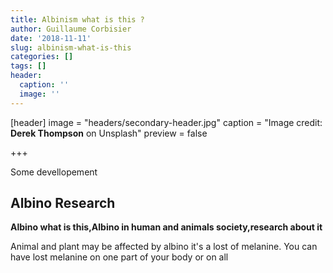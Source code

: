 ```yaml
---
title: Albinism what is this ?
author: Guillaume Corbisier
date: '2018-11-11'
slug: albinism-what-is-this
categories: []
tags: []
header:
  caption: ''
  image: ''
---
```


[header]
image = "headers/secondary-header.jpg"
caption = "Image credit: **Derek Thompson** on Unsplash"
preview = false

+++

Some devellopement

## Albino Research

**Albino what is this,Albino in human and animals society,research about it**

Animal and plant may be affected by albino it's a lost of melanine. You can have lost melanine on one part of your body or on all 

